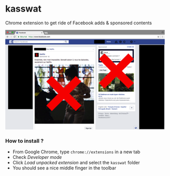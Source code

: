 # kasswat
Chrome extension to get ride of Facebook adds &amp; sponsored contents

![Screenshot](screenshot.png)

### How to install ?

- From Google Chrome, type `chrome://extensions` in a new tab  
- Check *Developer mode*  
- Click *Load unpacked extension* and select the `kasswat` folder
- You should see a nice middle finger in the toolbar
